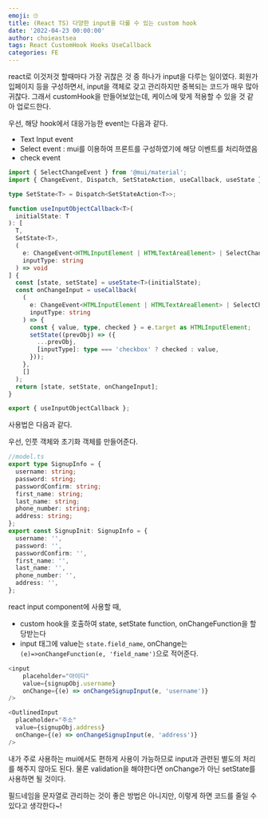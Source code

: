 ```yaml
---
emoji: 🙄
title: (React TS) 다양한 input을 다룰 수 있는 custom hook
date: '2022-04-23 00:00:00'
author: choieastsea
tags: React CustomHook Hooks UseCallback
categories: FE
---
```


react로 이것저것 할때마다 가장 귀찮은 것 중 하나가 input을 다루는 일이였다. 회원가입페이지 등을 구성하면서, input을 객체로 갖고 관리하지만 중복되는 코드가 매우 많아 귀찮다. 그래서 customHook을 만들어보았는데, 케이스에 맞게 적용할 수 있을 것 같아 업로드한다. 

우선, 해당 hook에서 대응가능한 event는 다음과 같다.

- Text Input event
- Select event : mui를 이용하여 프론트를 구성하였기에 해당 이벤트를 처리하였음
- check event 

```typescript
import { SelectChangeEvent } from '@mui/material';
import { ChangeEvent, Dispatch, SetStateAction, useCallback, useState } from 'react';

type SetState<T> = Dispatch<SetStateAction<T>>;

function useInputObjectCallback<T>(
  initialState: T
): [
  T,
  SetState<T>,
  (
    e: ChangeEvent<HTMLInputElement | HTMLTextAreaElement> | SelectChangeEvent<string>,
    inputType: string
  ) => void
] {
  const [state, setState] = useState<T>(initialState);
  const onChangeInput = useCallback(
    (
      e: ChangeEvent<HTMLInputElement | HTMLTextAreaElement> | SelectChangeEvent<string>,
      inputType: string
    ) => {
      const { value, type, checked } = e.target as HTMLInputElement;
      setState((prevObj) => ({
        ...prevObj,
        [inputType]: type === 'checkbox' ? checked : value,
      }));
    },
    []
  );
  return [state, setState, onChangeInput];
}

export { useInputObjectCallback };

```

사용법은 다음과 같다.

우선, 인풋 객체와 초기화 객체를 만들어준다.

```typescript
//model.ts
export type SignupInfo = {
  username: string;
  password: string;
  passwordConfirm: string;
  first_name: string;
  last_name: string;
  phone_number: string;
  address: string;
};
export const SignupInit: SignupInfo = {
  username: '',
  password: '',
  passwordConfirm: '',
  first_name: '',
  last_name: '',
  phone_number: '',
  address: '',
};
```

react input component에 사용할 때, 

- custom hook을 호출하여 state, setState function, onChangeFunction을 할당받는다
- input 태그에 value는 `state.field_name`, onChange는 `(e)=>onChangeFunction(e, 'field_name')`으로 적어준다.

```javascript
<input
	placeholder="아이디"
	value={signupObj.username}
	onChange={(e) => onChangeSignupInput(e, 'username')}
/>

<OutlinedInput
  placeholder="주소"
  value={signupObj.address}
  onChange={(e) => onChangeSignupInput(e, 'address')}
/>
```

내가 주로 사용하는 mui에서도 편하게 사용이 가능하므로 input과 관련된 별도의 처리를 해주지 않아도 된다. 물론 validation을 해야한다면 onChange가 아닌 setState를 사용하면 될 것이다.

필드네임을 문자열로 관리하는 것이 좋은 방법은 아니지만, 이렇게 하면 코드를 줄일 수 있다고 생각한다~!